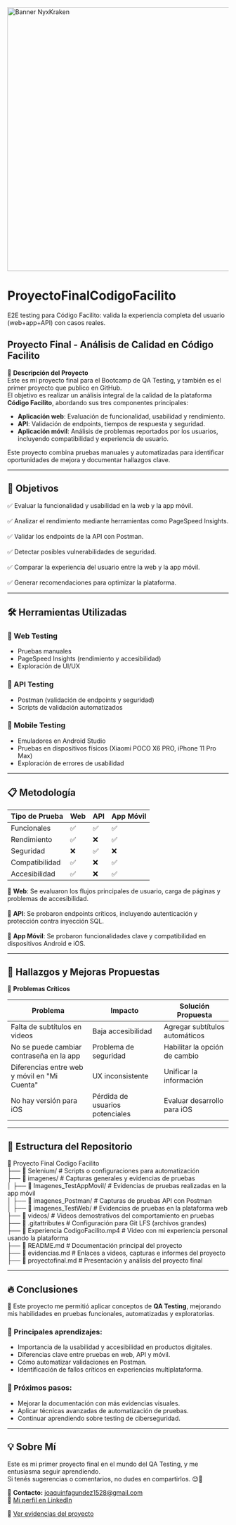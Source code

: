 <img src="https://drive.google.com/file/d/184z2oKcfykbKy0dI4WMXGey0XM7_FF5o/view?usp=drivesdk" alt="Banner NyxKraken" width="600"/>

# ProyectoFinalCodigoFacilito  
E2E testing para Código Facilito: valida la experiencia completa del usuario (web+app+API) con casos reales.  

## Proyecto Final - Análisis de Calidad en Código Facilito  

📌 **Descripción del Proyecto**  
Este es mi proyecto final para el Bootcamp de QA Testing, y también es el primer proyecto que publico en GitHub.  
El objetivo es realizar un análisis integral de la calidad de la plataforma **Código Facilito**, abordando sus tres componentes principales:<br>  
- **Aplicación web**: Evaluación de funcionalidad, usabilidad y rendimiento.<br>  
- **API**: Validación de endpoints, tiempos de respuesta y seguridad.<br>  
- **Aplicación móvil**: Análisis de problemas reportados por los usuarios, incluyendo compatibilidad y experiencia de usuario.<br>  

Este proyecto combina pruebas manuales y automatizadas para identificar oportunidades de mejora y documentar hallazgos clave.  

---

## 🎯 Objetivos  

✅ Evaluar la funcionalidad y usabilidad en la web y la app móvil.<br>  
✅ Analizar el rendimiento mediante herramientas como PageSpeed Insights.<br>  
✅ Validar los endpoints de la API con Postman.<br>  
✅ Detectar posibles vulnerabilidades de seguridad.<br>  
✅ Comparar la experiencia del usuario entre la web y la app móvil.<br>  
✅ Generar recomendaciones para optimizar la plataforma.<br>  

---

## 🛠️ Herramientas Utilizadas  

### 🔹 Web Testing  
- Pruebas manuales<br>  
- PageSpeed Insights (rendimiento y accesibilidad)<br>  
- Exploración de UI/UX<br>  

### 🔹 API Testing  
- Postman (validación de endpoints y seguridad)<br>  
- Scripts de validación automatizados<br>  

### 🔹 Mobile Testing  
- Emuladores en Android Studio<br>  
- Pruebas en dispositivos físicos (Xiaomi POCO X6 PRO, iPhone 11 Pro Max)<br>  
- Exploración de errores de usabilidad<br>  

---

## 📋 Metodología  

| Tipo de Prueba     | Web | API | App Móvil |
|--------------------|-----|-----|------------|
| Funcionales        | ✅  | ✅  | ✅         |
| Rendimiento        | ✅  | ❌  | ✅         |
| Seguridad          | ❌  | ✅  | ❌         |
| Compatibilidad     | ✅  | ❌  | ✅         |
| Accesibilidad      | ✅  | ❌  | ✅         |

🔹 **Web**: Se evaluaron los flujos principales de usuario, carga de páginas y problemas de accesibilidad.<br>  
🔹 **API**: Se probaron endpoints críticos, incluyendo autenticación y protección contra inyección SQL.<br>  
🔹 **App Móvil**: Se probaron funcionalidades clave y compatibilidad en dispositivos Android e iOS.<br>  

---

## 📌 Hallazgos y Mejoras Propuestas  

🚨 **Problemas Críticos**  

| Problema                                      | Impacto                     | Solución Propuesta             |
|-----------------------------------------------|------------------------------|--------------------------------|
| Falta de subtítulos en videos                 | Baja accesibilidad          | Agregar subtítulos automáticos|
| No se puede cambiar contraseña en la app      | Problema de seguridad       | Habilitar la opción de cambio |
| Diferencias entre web y móvil en "Mi Cuenta"  | UX inconsistente            | Unificar la información        |
| No hay versión para iOS                       | Pérdida de usuarios potenciales | Evaluar desarrollo para iOS |

---

## 📁 Estructura del Repositorio  

📂 Proyecto Final Codigo Facilito  
├── 📁 Selenium/                         # Scripts o configuraciones para automatización  <br>
├── 📁 imagenes/                         # Capturas generales y evidencias de pruebas  <br>
│   ├── 📁 Imagenes_TestAppMovil/       # Evidencias de pruebas realizadas en la app móvil  <br>
│   ├── 📁 imagenes_Postman/            # Capturas de pruebas API con Postman  <br>
│   ├── 📁 imagenes_TestWeb/            # Evidencias de pruebas en la plataforma web  <br>
├── 📁 videos/                          # Videos demostrativos del comportamiento en pruebas  <br>
├── 📄 .gitattributes                    # Configuración para Git LFS (archivos grandes)  <br>
├── 📄 Experiencia CodigoFacilito.mp4   # Video con mi experiencia personal usando la plataforma <br> 
├── 📄 README.md                        # Documentación principal del proyecto  <br>
├── 📄 evidencias.md                    # Enlaces a videos, capturas e informes del proyecto  <br>
├── 📄 proyectofinal.md                 # Presentación y análisis del proyecto final  <br>

---

## 🔥 Conclusiones  

🚀 Este proyecto me permitió aplicar conceptos de **QA Testing**, mejorando mis habilidades en pruebas funcionales, automatizadas y exploratorias.  

### 🔎 Principales aprendizajes:  
- Importancia de la usabilidad y accesibilidad en productos digitales.<br>
- Diferencias clave entre pruebas en web, API y móvil.<br>
- Cómo automatizar validaciones en Postman.<br>
- Identificación de fallos críticos en experiencias multiplataforma.<br>

### 🔗 Próximos pasos:  
- Mejorar la documentación con más evidencias visuales.<br>
- Aplicar técnicas avanzadas de automatización de pruebas.<br>
- Continuar aprendiendo sobre testing de ciberseguridad.<br>

---

## 💡 Sobre Mí  

Este es mi primer proyecto final en el mundo del QA Testing, y me entusiasma seguir aprendiendo.  
Si tenés sugerencias o comentarios, no dudes en compartirlos. 😊🚀  

📧 **Contacto:** [joaquinfagundez1528@gmail.com](mailto:joaquinfagundez1528@gmail.com)  
🔗 [Mi perfil en LinkedIn](https://www.linkedin.com/in/joaquin-fagundez-a90a96354/)  

📎 [Ver evidencias del proyecto](evidencias.md)
